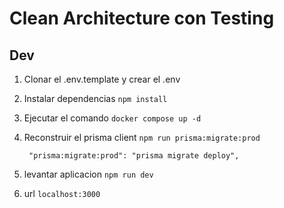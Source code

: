 # Clean Architecture con Testing
## Dev

1. Clonar el .env.template y crear el .env
2. Instalar dependencias ```npm install```
3. Ejecutar el comando ```docker compose up -d```
4. Reconstruir el prisma client ```npm run prisma:migrate:prod```
   
   ```
    "prisma:migrate:prod": "prisma migrate deploy",
   ```
5. levantar aplicacion ```npm run dev```
6. url ```localhost:3000``` 